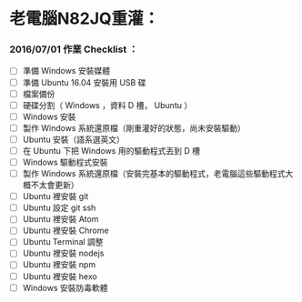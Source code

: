 # 老電腦N82JQ重灌：

### 2016/07/01 作業 Checklist ：

- [ ] 準備 Windows 安裝媒體
- [ ] 準備 Ubuntu 16.04 安裝用 USB 碟
- [ ] 檔案備份
- [ ] 硬碟分割（ Windows ，資料 D 槽， Ubuntu ）
- [ ] Windows 安裝
- [ ] 製作 Windows 系統還原檔（剛重灌好的狀態，尚未安裝驅動）
- [ ] Ubuntu 安裝（語系選英文）
- [ ] 在 Ubuntu 下把 Windows 用的驅動程式丟到 D 槽
- [ ] Windows 驅動程式安裝
- [ ] 製作 Windows 系統還原檔（安裝完基本的驅動程式，老電腦這些驅動程式大概不太會更新）
- [ ] Ubuntu 裡安裝 git
- [ ] Ubuntu 設定 git ssh
- [ ] Ubuntu 裡安裝 Atom
- [ ] Ubuntu 裡安裝 Chrome
- [ ] Ubuntu Terminal 調整
- [ ] Ubuntu 裡安裝 nodejs
- [ ] Ubuntu 裡安裝 npm
- [ ] Ubuntu 裡安裝 hexo
- [ ] Windows 安裝防毒軟體
